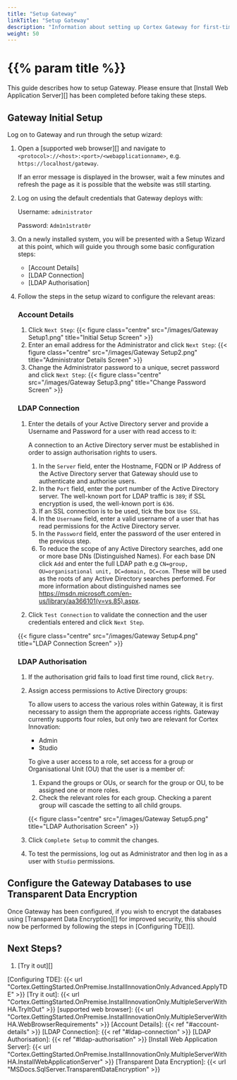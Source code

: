 ```yaml
---
title: "Setup Gateway"
linkTitle: "Setup Gateway"
description: "Information about setting up Cortex Gateway for first-time use."
weight: 50
---
```


# {{% param title %}}

This guide describes how to setup Gateway. Please ensure that [Install Web Application Server][] has been completed before taking these steps.

## Gateway Initial Setup

Log on to Gateway and run through the setup wizard:

1. Open a [supported web browser][] and navigate to `<protocol>://<host>:<port>/<webapplicationname>`, e.g. `https://localhost/gateway`.

    If an error message is displayed in the browser, wait a few minutes and refresh the page as it is possible that the website was still starting.
1. Log on using the default credentials that Gateway deploys with:

    Username: `administrator`

    Password: `Adm1n1strat0r`
1. On a newly installed system, you will be presented with a Setup Wizard at this point, which will guide you through some basic configuration steps:
    * [Account Details]
    * [LDAP Connection]
    * [LDAP Authorisation]
1. Follow the steps in the setup wizard to configure the relevant areas:

    ### Account Details

    1. Click `Next Step`:
    {{< figure class="centre" src="/images/Gateway Setup1.png" title="Initial Setup Screen" >}}
    1. Enter an email address for the Administrator and click `Next Step`:
    {{< figure class="centre" src="/images/Gateway Setup2.png" title="Administrator Details Screen" >}}
    1. Change the Administrator password to a unique, secret password and click `Next Step`:
    {{< figure class="centre" src="/images/Gateway Setup3.png" title="Change Password Screen" >}}

    ### LDAP Connection

    1. Enter the details of your Active Directory server and provide a Username and Password for a user with read access to it:

        A connection to an Active Directory server must be established in order to assign authorisation rights to users.
        1. In the `Server` field, enter the Hostname, FQDN or IP Address of the Active Directory server that Gateway should use to authenticate and authorise users.
        1. In the `Port` field, enter the port number of the Active Directory server. The well-known port for LDAP traffic is `389`; if SSL encryption is used, the well-known port is `636`.
        1. If an SSL connection is to be used, tick the box `Use SSL`.
        1. In the `Username` field, enter a valid username of a user that has read permissions for the Active Directory server.
        1. In the `Password` field, enter the password of the user entered in the previous step.
        1. To reduce the scope of any Active Directory searches, add one or more base DNs (Distinguished Names). For each base DN click `Add` and enter the full LDAP path e.g `CN=group, OU=organisational unit, DC=domain, DC=com`. These will be used as the roots of any Active Directory searches performed. For more information about distinguished names see <https://msdn.microsoft.com/en-us/library/aa366101(v=vs.85).aspx>.
    1. Click `Test Connection` to validate the connection and the user credentials entered and click `Next Step`.

    {{< figure class="centre" src="/images/Gateway Setup4.png" title="LDAP Connection Screen" >}}

    ### LDAP Authorisation

    1. If the authorisation grid fails to load first time round, click `Retry`.
    1. Assign access permissions to Active Directory groups:

        To allow users to access the various roles within Gateway, it is first necessary to assign them the appropriate access rights.
        Gateway currently supports four roles, but only two are relevant for Cortex Innovation:

        * Admin
        * Studio

        To give a user access to a role, set access for a group or Organisational Unit (OU) that the user is a member of:

        1. Expand the groups or OUs, or search for the group or OU, to be assigned one or more roles.
        1. Check the relevant roles for each group. Checking a parent group will cascade the setting to all child groups.

        {{< figure class="centre" src="/images/Gateway Setup5.png" title="LDAP Authorisation Screen" >}}

    1. Click `Complete Setup` to commit the changes.
    1. To test the permissions, log out as Administrator and then log in as a user with `Studio` permissions.

## Configure the Gateway Databases to use Transparent Data Encryption

Once Gateway has been configured, if you wish to encrypt the databases using [Transparent Data Encryption][] for improved security, this should now be performed by following the steps in [Configuring TDE][].

## Next Steps?

1. [Try it out][]

[Configuring TDE]: {{< url "Cortex.GettingStarted.OnPremise.InstallInnovationOnly.Advanced.ApplyTDE" >}}
[Try it out]: {{< url "Cortex.GettingStarted.OnPremise.InstallInnovationOnly.MultipleServerWithHA.TryItOut" >}}
[supported web browser]: {{< url "Cortex.GettingStarted.OnPremise.InstallInnovationOnly.MultipleServerWithHA.WebBrowserRequirements" >}}
[Account Details]: {{< ref "#account-details" >}}
[LDAP Connection]: {{< ref "#ldap-connection" >}}
[LDAP Authorisation]: {{< ref "#ldap-authorisation" >}}
[Install Web Application Server]: {{< url "Cortex.GettingStarted.OnPremise.InstallInnovationOnly.MultipleServerWithHA.InstallWebApplicationServer" >}}
[Transparent Data Encryption]: {{< url "MSDocs.SqlServer.TransparentDataEncryption" >}}
